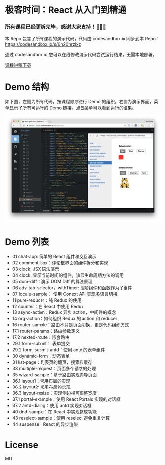 # 极客时间：React 从入门到精通
### 所有课程已经更新完毕，感谢大家支持！🎉🎉🎉

本 Repo 包含了所有课程的演示代码，代码由 codesandbox.io 同步到本 Repo：https://codesandbox.io/s/6n20nrzlxz

通过 codesandbox.io 您可以在线修改演示代码尝试运行结果，无需本地部署。

[课程讲稿下载](https://github.com/supnate/react-geek-time/raw/master/%E6%9E%81%E5%AE%A2%E6%97%B6%E9%97%B4-React%E4%BB%8E%E5%85%A5%E9%97%A8%E5%88%B0%E7%B2%BE%E9%80%9A.pdf)

# Demo 结构
如下图，左侧为所有代码，按课程顺序进行 Demo 的组织。右侧为演示界面，菜单显示了所有可运行的 Demo 链接。点击菜单可以看到运行的结果。

<img src="/demo.png?raw=true" /> 

# Demo 列表
* 01 chat-app: 简单的 React 组件和交互演示
* 02 comment-box：评论框界面的组件拆分和实现
* 03 clock: JSX 语法演示
* 04 clock: 显示当前时间的组件，演示生命周期方法的调用
* 05 dom-diff：演示 DOM Diff 的算法原理
* 06 adv-tab-selector，withTimer: 高阶组件和函数作为子组件
* 07 locale-sample： 使用 Conext API 实现多语言切换
* 11 pure-reducer：纯 Redux 的使用
* 12 counter：在 React 中使用 Redux
* 13 async-action：Redux 异步 action，中间件的概念
* 14 org-action：如何组织 Redux 的 action 和 reducer
* 16 router-sample：路由不只是页面切换，更是代码组织方式
* 17.1 router-params：路由参数定义
* 17.2 nexted-route：嵌套路由
* 29.1 form-submit： 表单提交
* 29.2 form-submit-antd：使用 antd 的表单组件
* 30 dynamic-form：动态表单
* 31 list-page：列表页的翻页，搜索和缓存
* 33 multiple-request：页面多个请求的处理
* 35 wizard-sample：基于路由实现向导页面
* 36.1 layout1：常用布局的实现
* 36.2 layout2: 常用布局的实现
* 36.3 layout-resize：实现侧边栏可调整宽度
* 37.1 portal-example：使用 React Portals 实现的对话框
* 37.2 antd-dialog：使用 antd 实现对话框
* 40 dnd-sample：在 React 中实现拖放功能
* 43 reselect-sample：使用 reselect 避免重复计算
* 44 suspense：React 的异步渲染


# License
MIT
